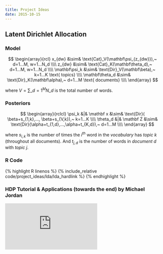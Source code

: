 ```yaml
---
title: Project Ideas
date: 2015-10-15
---
```


## Latent Dirichlet Allocation

### Model

$$ \begin{array}{rcl}
   x_{dw} &\sim& \text{Cat}_V(\mathbf\psi_{z_{dw}}),~ d=1...M, w=1...N_d \\\\
   z_{dw} &\sim& \text{Cat}_K(\mathbf\theta_d),~ d=1...M, w=1...N_d \\\\
   \mathbf\psi_k   &\sim& \text{Dir}_V(\mathbf\beta),~ k=1...K \text{ topics} \\\\
   \mathbf\theta_d &\sim& \text{Dir}_K(\mathbf\alpha),~ d=1...M \text{ documents} \\\\
\end{array} $$

where $V = \sum\_{d=1}^{M}N\_d$ is the total number of words.

### Posteriors

$$ \begin{array}{rclcl}
    \psi_k &|& \mathbf x &\sim& \text{Dir}( \beta+s_{1,k},..., \beta+s_{V,k}),~ k=1...K \\\\
  \theta_d &|& \mathbf Z &\sim& \text{Dir}(\alpha+t_{1,d},...,\alpha+t_{K,d}),~ d=1...M \\\\
\end{array} $$

where $s_{i,k}$ is the number of times the $i^{th}$ word in the *vocabulary* has *topic* $k$ 
(throughout all documents). And $t_{j,d}$ is the number of words in *document* $d$ with 
*topic* $j$.

<!--
  hard link: ln rel_path/to/lda.R; 
  soft link: ln -s rel_path/to/lda.R

  Soft links aren't allowed on Github.
  Difference: 
    - Soft links are just links (just contains the path)
    - Hard links are physical copies. You get a file that shares the same location.
    If you change original file, you change the hardlinked file, and vice versea.
-->

### R Code 
{% highlight R linenos %}
{% include_relative code/project_ideas/lda/lda_hardlink %}
{% endhighlight %}

### HDP Tutorial & Applications (towards the end) by Michael Jordan
<iframe src="https://www.youtube.com/embed/PxgW3lOrj60" frameborder="0" allowfullscreen></iframe>
